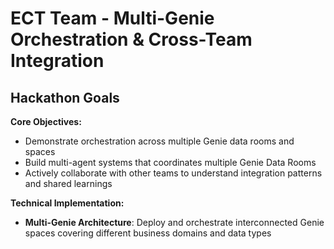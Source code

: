 # ECT Team - Multi-Genie Orchestration & Cross-Team Integration

## Hackathon Goals

**Core Objectives:**
- Demonstrate orchestration across multiple Genie data rooms and spaces
- Build multi-agent systems that coordinates multiple Genie Data Rooms
- Actively collaborate with other teams to understand integration patterns and shared learnings

**Technical Implementation:**
- **Multi-Genie Architecture**: Deploy and orchestrate interconnected Genie spaces covering different business domains and data types


